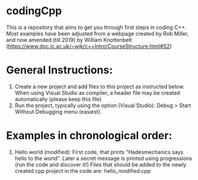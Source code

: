 # codingCpp
This is a repository that aims to get you through first steps in coding C++. Most examples have been adjusted from a webpage created by Rob Miller, and now amended (till 2019) by William Knottenbelt (https://www.doc.ic.ac.uk/~wjk/c++Intro/CourseStructure.html#S2)
# General Instructions: 
1. Create a new project and add files to this project as instructed below. When using Visual Studio as compiler, a header file may be created automatically (please keep this file)
2. Run the project, typically using the option (Visual Studio): Debug > Start Without Debugging menu (easiest).
# Examples in chronological order:
1. Hello world (modified): First code, that prints "Hadesmechanics says hello to the world". Later a secret message is printed using progressions (run the code and discover it!)
  Files that should be added to the newly created cpp project in the code are: hello_modified.cpp
